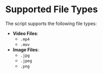 # Supported File Types

The script supports the following file types:

- **Video Files**:
  - `.mp4`
  - `.mov`
- **Image Files**:
  - `.jpg`
  - `.jpeg`
  - `.png`
